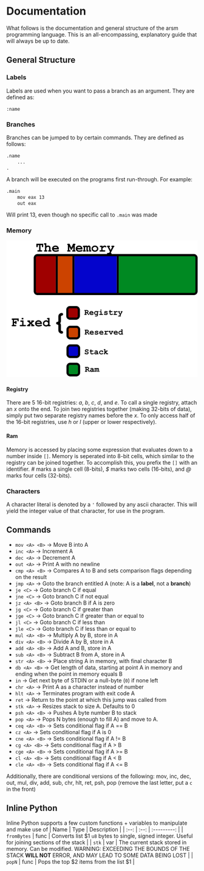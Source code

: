 # Documentation
What follows is the documentation and general structure of the arsm programming language. This is an all-encompassing, explanatory guide that will always be up to date.

## General Structure
### Labels
Labels are used when you want to pass a branch as an argument. They are defined as:
```
:name
```
### Branches
Branches can be jumped to by certain commands. They are defined as follows:
```
.name
    ...
.
```
A branch will be executed on the programs first run-through. For example:
```
.main
    mov eax 13
    out eax
```
Will print 13, even though no specific call to `.main` was made
### Memory
![The memory layout](https://raw.githubusercontent.com/ZippyMagician/arsm/master/etc/arsm_memory.png)
#### Registry
There are 5 16-bit registries: *a*, *b*, *c*, *d*, and *e*. To call a single registry, attach an *x* onto the end. To join two registries together (making 32-bits of data), simply put two separate registry names before the *x*. To only access half of the 16-bit registries, use *h* or *l* (upper or lower respectively).
#### Ram
Memory is accessed by placing some expression that evaluates down to a number inside `[]`. Memory is seperated into 8-bit cells, which similar to the registry can be joined together. To accomplish this, you prefix the `[]` with an identifier. *#* marks a single cell (8-bits), *$* marks two cells (16-bits), and *@* marks four cells (32-bits).
### Characters
A character literal is denoted by a `'` followed by any ascii character. This will yield the integer value of that character, for use in the program.
## Commands
* `mov <A> <B>` -> Move B into A
* `inc <A>` -> Increment A
* `dec <A>` -> Decrement A
* `out <A>` -> Print A with no newline
* `cmp <A> <B>` -> Compares A to B and sets comparison flags depending on the result
* `jmp <A>` -> Goto the branch entitled A (note: A is a **label**, not a **branch**)
* `je <C>` -> Goto branch C if equal
* `jne <C>` -> Goto branch C if not equal
* `jz <A> <B>` -> Goto branch B if A is zero
* `jg <C>` -> Goto branch C if greater than
* `jge <C>` -> Goto branch C if greater than or equal to
* `jl <C>` -> Goto branch C if less than
* `jle <C>` -> Goto branch C if less than or equal to
* `mul <A> <B>` -> Multiply A by B, store in A
* `div <A> <B>` -> Divide A by B, store in A
* `add <A> <B>` -> Add A and B, store in A
* `sub <A> <B>` -> Subtract B from A, store in A
* `str <A> <B>` -> Place string A in memory, with final character B
* `db <A> <B>` -> Get length of data, starting at point A in memory and ending when the point in memory equals B
* `in` -> Get next byte of STDIN or a null-byte (`0`) if none left
* `chr <A>` -> Print A as a character instead of number
* `hlt <A>` -> Terminates program with exit code A
* `ret` -> Return to the point at which this jump was called from
* `stk <A>` -> Resizes stack to size A. Defaults to 0
* `psh <A> <B>` -> Pushes A byte number B to stack
* `pop <A>` -> Pops N bytes (enough to fill A) and move to A.
* `ceq <A> <B>` -> Sets conditional flag if A == B
* `cz <A>` -> Sets conditional flag if A is 0
* `cne <A> <B>` -> Sets conditional flag if A != B
* `cg <A> <B>` -> Sets conditional flag if A > B
* `cge <A> <B>` -> Sets conditional flag if A >= B
* `cl <A> <B>` -> Sets conditional flag if A < B
* `cle <A> <B>` -> Sets conditional flag if A <= B

Additionally, there are conditional versions of the following:
mov, inc, dec, out, mul, div, add, sub, chr, hlt, ret, psh, pop (remove the last letter, put a `c` in the front)
## Inline Python
Inline Python supports a few custom functions + variables to manipulate and make use of
| Name | Type | Description |
| :--: | :--: | :---------: |
| `fromBytes` | func | Converts list $1 `u8` bytes to single, signed integer. Useful for joining sections of the stack |
| `stk` | var | The current stack stored in memory. Can be modified. WARNING: EXCEEDING THE BOUNDS OF THE STACK **WILL NOT** ERROR, AND MAY LEAD TO SOME DATA BEING LOST |
| `popN` | func | Pops the top $2 items from the list $1 |